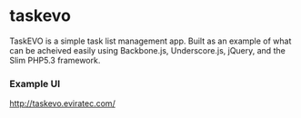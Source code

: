 taskevo
=======

TaskEVO is a simple task list management app.  Built as an example of what can be acheived easily using Backbone.js, Underscore.js, jQuery, and the Slim PHP5.3 framework.

### Example UI
http://taskevo.eviratec.com/
